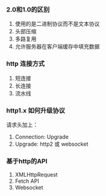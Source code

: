 ### 2.0和1.0的区别
1. 使用的是二进制协议而不是文本协议
2. 头部压缩
3. 多路复用
4. 允许服务器在客户端缓存中填充数据
  
### http 连接方式
1. 短连接
2. 长连接
3. 流水线
   
### http1.x 如何升级协议
请求头加上：
1. Connection: Upgrade
2. Upgrade: http2 或 websocket

### 基于http的API
1. XMLHttpRequest
2. Fetch API
3. Websocket